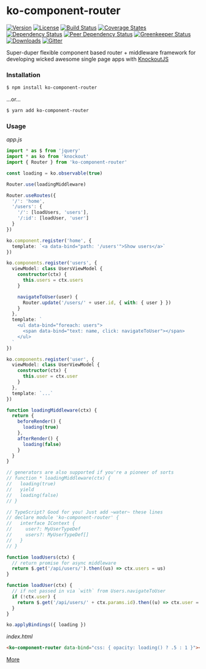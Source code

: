 # ko-component-router

[![Version][npm-version-shield]][npm]
[![License][wtfpl-shield]][wtfpl]
[![Build Status][travis-ci-shield]][travis-ci]
[![Coverage States][codecov-shield]][codecov]
[![Dependency Status][david-dm-shield]][david-dm]
[![Peer Dependency Status][david-dm-peer-shield]][david-dm-peer]
[![Greenkeeper Status][greenkeeper-shield]][greenkeeper]
[![Downloads][npm-stats-shield]][npm-stats]
[![Gitter][gitter-shield]][gitter]

Super-duper flexible component based router + middleware framework for developing wicked awesome single page apps with [KnockoutJS][]

### Installation
```bash
$ npm install ko-component-router
```
...or...
```bash
$ yarn add ko-component-router
```

### Usage
_app.js_
```typescript
import * as $ from 'jquery'
import * as ko from 'knockout'
import { Router } from 'ko-component-router'

const loading = ko.observable(true)

Router.use(loadingMiddleware)

Router.useRoutes({
  '/': 'home',
  '/users': {
    '/': [loadUsers, 'users'],
    '/:id': [loadUser, 'user']
  }
})

ko.component.register('home', {
  template: `<a data-bind="path: '/users'">Show users</a>`
})

ko.components.register('users', {
  viewModel: class UsersViewModel {
    constructor(ctx) {
      this.users = ctx.users
    }

    navigateToUser(user) {
      Router.update('/users/' + user.id, { with: { user } })
    }
  },
  template: `
    <ul data-bind="foreach: users">
      <span data-bind="text: name, click: navigateToUser"></span>
    </ul>
  `
})

ko.components.register('user', {
  viewModel: class UserViewModel {
    constructor(ctx) {
      this.user = ctx.user
    }
  },
  template: `...`
})

function loadingMiddleware(ctx) {
  return {
    beforeRender() {
      loading(true)
    },
    afterRender() {
      loading(false)
    }
  }
}

// generators are also supported if you're a pioneer of sorts
// function * loadingMiddleware(ctx) {
//   loading(true)
//   yield
//   loading(false)
// }

// TypeScript? Good for you! Just add ~water~ these lines
// declare module 'ko-component-router' {
//   interface IContext {
//     user?: MyUserTypeDef
//     users?: MyUserTypeDef[]
//   }
// }

function loadUsers(ctx) {
  // return promise for async middleware
  return $.get('/api/users/').then((us) => ctx.users = us)
}

function loadUser(ctx) {
  // if not passed in via `with` from Users.navigateToUser
  if (!ctx.user) {
    return $.get('/api/users/' + ctx.params.id).then((u) => ctx.user = u)
  }
}

ko.applyBindings({ loading })
```
_index.html_
```html
<ko-component-router data-bind="css: { opacity: loading() ? .5 : 1 }"></ko-component-router>
```

[More](./docs)

[KnockoutJS]: https://knockoutjs.com

[npm]: https://www.npmjs.com/package/ko-component-router
[npm-version-shield]: https://img.shields.io/npm/v/ko-component-router.svg

[wtfpl]: ./LICENSE.md
[wtfpl-shield]: https://img.shields.io/npm/l/ko-component-router.svg

[travis-ci]: https://travis-ci.org/Profiscience/ko-component-router/
[travis-ci-shield]: https://img.shields.io/travis/Profiscience/ko-component-router/master.svg

[codecov]: https://codecov.io/gh/Profiscience/ko-component-router
[codecov-shield]: https://img.shields.io/codecov/c/github/Profiscience/ko-component-router.svg

[david-dm]: https://david-dm.org/Profiscience/ko-component-router
[david-dm-shield]: https://img.shields.io/david/Profiscience/ko-component-router.svg

[david-dm-peer]: https://david-dm.org/Profiscience/ko-component-router#info=peerDependencies&view=table
[david-dm-peer-shield]: https://img.shields.io/david/peer/Profiscience/ko-component-router.svg?maxAge=2592000

[greenkeeper]: https://greenkeeper.io/
[greenkeeper-shield]: https://badges.greenkeeper.io/Profiscience/ko-component-router.svg

[npm-stats]: http://npm-stat.com/charts.html?package=ko-component-router&author=&from=&to=
[npm-stats-shield]: https://img.shields.io/npm/dt/ko-component-router.svg?maxAge=2592000

[gitter]: https://gitter.im/Profiscience/ko-component-router
[gitter-shield]: https://img.shields.io/gitter/room/profiscience/ko-component-router.svg
